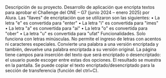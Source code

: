 Descripción de su proyecto.
Desarrollo de aplicación que encripta textos para aprobar el Challenge del ONE – G7 (junio 2024 – enero 2025) por Alura.
Las "llaves" de encriptación que se utilizaron son las siguientes:
•	La letra "e" es convertida para "enter"
•	La letra "i" es convertida para "imes"
•	La letra "a" es convertida para "ai"
•	La letra "o" es convertida para "ober"
•	La letra "u" es convertida para "ufat"
Funcionalidades.
Solo funciona con letras minúsculas.
No permite el ingreso de letras con acentos ni caracteres especiales.
Convierte una palabra a una versión encriptada y también, devuelve una palabra encriptada a su versión original.
La página tiene campos para inserción del texto que será encriptado o desencriptado: el usuario puede escoger entre estas dos opciones.
El resultado se muestra en la pantalla.
Se puede copiar el texto encriptado/desencriptado para la sección de transferencia (función del ctrl+C).
